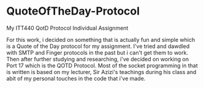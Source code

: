 # QuoteOfTheDay-Protocol
My ITT440 QotD Protocol Individual Assignment

For this work, i decided on something that is actually fun and simple which is a Quote of the Day protocol for my assignment. I've tried and dawdled with 
SMTP and Finger protocols in the past but i can't get them to work. Then after further studying and researching, i've decided on working on Port 17 which is the 
QOTD Protocol. Most of the socket programming in that is written is based on my lecturer, Sir Azizi's teachings during his class and abit of my personal touches 
in the code that i've made. 

